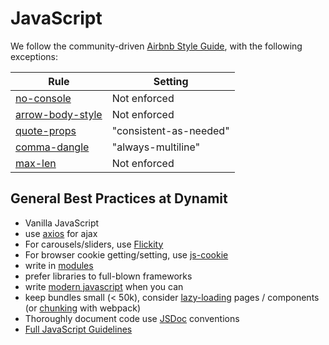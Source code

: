# JavaScript

We follow the community-driven [Airbnb Style Guide](https://github.com/airbnb/javascript), with the following exceptions:

Rule | Setting
--- | ---
[no-console](http://eslint.org/docs/rules/no-console) | Not enforced
[arrow-body-style](http://eslint.org/docs/rules/arrow-body-style) | Not enforced
[quote-props](http://eslint.org/docs/rules/quote-props) | "consistent-as-needed"
[comma-dangle](http://eslint.org/docs/rules/comma-dangle) | "always-multiline"
[max-len](http://eslint.org/docs/rules/max-len) | Not enforced

## General Best Practices at Dynamit
- Vanilla JavaScript
- use [axios](https://github.com/axios/axios) for ajax
- For carousels/sliders, use [Flickity](https://flickity.metafizzy.co/)
- For browser cookie getting/setting, use [js-cookie](https://github.com/js-cookie/js-cookie)
- write in [modules](https://eloquentjavascript.net/10_modules.html)
- prefer libraries to full-blown frameworks
- write [modern javascript](https://babeljs.io/) when you can
- keep bundles small (< 50k), consider [lazy-loading](https://webpack.js.org/guides/lazy-loading) pages / components (or [chunking](https://medium.com/react-weekly/code-chunking-with-webpack-a-pragmatic-approach-e17e8bcc6453) with webpack)
- Thoroughly document code use [JSDoc](http://usejsdoc.org/) conventions
- [Full JavaScript Guidelines](javascript.html)
